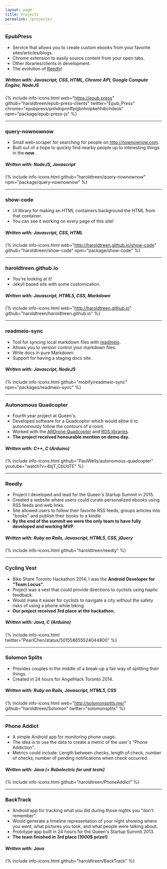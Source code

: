 ```yaml
---
layout: page
title: Projects
permalink: /projects/
---
```


### **EpubPress**

- Service that allows you to create custom ebooks from your favorite sites/articles/blogs.
- Chrome extension to easily source content from your open tabs.
- Other libraries/clients in development.
- The evolution of [Reedly](#reedly)!

##### Written with: *Javascript, CSS, HTML, Chrome API, Google Compute Engine, NodeJS*
{% include info-icons.html web="https://epub.press" github="haroldtreen/epub-press-clients" twitter="Epub_Press" chrome="epubpress/pnhdnpnnffpijjbnhnipkehhibchdeok" npm="package/epub-press-js" %}

---

### **query-nownownow**

- Small web-scraper for searching for people on http://nownownow.com.
- Built out of a hope to quickly find nearby people up to interesting things in the **now**.

##### Written with: *NodeJS, Javascript*
{% include info-icons.html github="haroldtreen/query-nownownow" npm="package/query-nownownow" %}

---

### **show-code**

- UI library for making an HTML containers background the HTML from that container.
- You can see it working on every page of this site!

##### Written with: *Javascript, CSS, HTML*
{% include info-icons.html web="http://haroldtreen.github.io/show-code" github="haroldtreen/show-code" npm="package/show-code" %}

---

### **haroldtreen.github.io**

- You're looking at it!
- Jekyll based site with some customization.

##### Written with: *Javascript, HTML5, CSS, Markdown*
{% include info-icons.html web="http://haroldtreen.github.io" github="haroldtreen/haroldtreen.github.io" %}

---

### **readmeio-sync**

- Tool for syncing local markdown files with [readmeio](https://readme.io/).
- Allows you to version control your markdown files.
- Write docs in pure Markdown.
- Support for having a staging docs site.

##### Written with: *Javascript, NodeJS*

{% include info-icons.html github="mobify/readmeio-sync" npm="packages/readmeio-sync" %}

---

### **Autonomous Quadcopter**

- Fourth year project at Queen's.
- Developed software for a Quadcoptor which would allow it to autonomously follow the contours of a room.
- Worked with the [ARDrone Quadcoptor](http://ardrone2.parrot.com/) and [ROS libraries](http://wiki.ros.org/).
- **The project received honourable mention on demo day.**

##### Written with: *C++, C (Arduino)*
{% include info-icons.html github="PaulWells/autonomous-quadcopter" youtube="watch?v=4bjT_CbUoTE" %}

---

### **Reedly**

- Project I developed and lead for the Queen's Startup Summit in 2015.
- Created a website where users could curate personalized ebooks using RSS feeds and web links.
- Site allowed users to follow their favorite RSS feeds, groups articles into "books" and publish their books to a kindle.
- **By the end of the summit we were the only team to have fully developed and working MVP.**

##### Written with: *Ruby on Rails, Javascript, HTML5, CSS, jQuery*
{% include info-icons.html github="haroldtreen/reedly" %}

---

### **Cycling Vest**

- Bike Share Toronto Hackathon 2014, I was the **Android Developer for "Team Locus"**.
- Project was a vest that could provide directions to cyclists using haptic feedback.
- Would make it easier for cyclists to navigate a city without the safety risks of using a phone while biking.
- **Our project received 3rd place at the hackathon.**

##### Written with: *Java, C (Arduino)*
{% include info-icons.html twitter="PearlChen/status/501558655524044800" %}

---

### **Solomon Splits**

- Provides couples in the middle of a break-up a fair way of splitting their things.
- Created in 24 hours for AngelHack Toronto 2014.

##### Written with: *Ruby on Rails, Javascript, HTML5, CSS*
{% include info-icons.html web="http://solomonsplits.me/" github="haroldtreen/Solomon" twitter="solomonsplits" %}

---  

### **Phone Addict**

- A simple Android app for monitoring phone usage.
- The idea is to use the data to create a metric of the user's "Phone Addiction".
- Metrics could include: Length between checks, length of check, number of checks, number of pending notifications when check occurred.

##### Written with: *Java (+ Robolectric for unit tests)*
{% include info-icons.html github="haroldtreen/PhoneAddict" %}

---

### **BackTrack**

- Android app for tracking what you did during those nights you "don't remember".
- Would generate a timeline representation of your night showing where you went, what pictures you took, and what people were talking about.
- Prototype app built in 24 hours for the Queen's Startup Summit 2013.
- **The team finished in 3rd place (1000$ prize!)**

##### Written with: *Java*
{% include info-icons.html github="haroldtreen/BackTrack" %}
